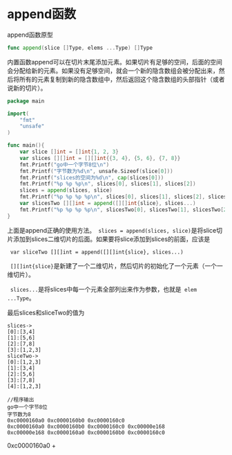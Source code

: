 # append函数

append函数原型

```go
func append(slice []Type, elems ...Type) []Type
```

内置函数append可以在切片末尾添加元素。如果切片有足够的空间，后面的空间会分配给新的元素。如果没有足够空间，就会一个新的隐含数组会被分配出来，然后将所有的元素复制到新的隐含数组中，然后返回这个隐含数组的头部指针（或者说新的切片）。

```go
package main

import(
    "fmt"
    "unsafe"
)

func main(){
	var slice []int = []int{1, 2, 3}
	var slices [][]int = [][]int{{3, 4}, {5, 6}, {7, 8}}
	fmt.Printf("go中一个字节8位\n")
	fmt.Printf("字节数为%d\n", unsafe.Sizeof(slice[0]))
    fmt.Printf("slices的空间为%d\n", cap(slices[0]))
	fmt.Printf("%p %p %p\n", slices[0], slices[1], slices[2])
	slices = append(slices, slice)
	fmt.Printf("%p %p %p %p\n", slices[0], slices[1], slices[2], slices[3])
	var slicesTwo [][]int = append([][]int{slice}, slices...)
	fmt.Printf("%p %p %p %p\n", slicesTwo[0], slicesTwo[1], slicesTwo[2], slicesTwo[3])
}
```

上面是append正确的使用方法。` slices = append(slices, slice)`是将slice切片添加到slices二维切片的后面。如果要将slice添加到slices的前面，应该是

` var sliceTwo [][]int = append([][]int{slice}, slices...)`

` [][]int{slice}`是新建了一个二维切片，然后切片的初始化了一个元素（一个一维切片）。

` slices...`是将slices中每一个元素全部列出来作为参数，也就是` elem ...Type`。

最后slices和sliceTwo的值为

```
slices->
[0]:[3,4]
[1]:[5,6]
[2]:[7,8]
[3]:[1,2,3]
sliceTwo->
[0]:[1,2,3]
[1]:[3,4]
[2]:[5,6]
[3]:[7,8]
[4]:[1,2,3]
```

```
//程序输出
go中一个字节8位
字节数为8
0xc0000160a0 0xc0000160b0 0xc0000160c0
0xc0000160a0 0xc0000160b0 0xc0000160c0 0xc00000e168
0xc00000e168 0xc0000160a0 0xc0000160b0 0xc0000160c0
```

0xc0000160a0 + 



